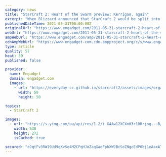 ```yaml
---
category: news
title: "StarCraft 2: Heart of the Swarm preview: Kerrigan, again"
excerpt: "When Blizzard announced that StarCraft 2 would be split into three different games years ago, there was quite a bit of weeping and gnashing of teeth -- lots of complaining that the new corporate ..."
publishedDateTime: 2021-05-31T00:00:00Z
originalUrl: "https://www.engadget.com/2011-05-31-starcraft-2-heart-of-the-swarm-preview-kerrigan-again.html"
webUrl: "https://www.engadget.com/2011-05-31-starcraft-2-heart-of-the-swarm-preview-kerrigan-again.html"
ampWebUrl: "https://www.engadget.com/amp/2011-05-31-starcraft-2-heart-of-the-swarm-preview-kerrigan-again.html"
cdnAmpWebUrl: "https://www-engadget-com.cdn.ampproject.org/c/s/www.engadget.com/amp/2011-05-31-starcraft-2-heart-of-the-swarm-preview-kerrigan-again.html"
type: article
quality: 57
heat: 59
published: false

provider:
  name: Engadget
  domain: engadget.com
  images:
    - url: "https://everyday-cc.github.io/starcraft2/assets/images/organizations/engadget.com-50x50.jpg"
      width: 50
      height: 50

topics:
  - StarCraft 2

images:
  - url: "https://s.yimg.com/uu/api/res/1.2/i_G4Aw12XCXmH3r10Rrjog--~B/aD0yNzI7dz01MzA7YXBwaWQ9eXRhY2h5b24-/https://www.blogcdn.com/www.joystiq.com/media/2011/05/hotsheader.jpg"
    width: 530
    height: 272
    isCached: true

secured: "eJqtFv3RW19Ud9qXvSe4M2CPqHJoZaqGaoFphXWJBcSoZNgcEdP0bj1eAaxA7bYgCfZcc7heeaD9pE9wr5KaM0wRRidjJt65iz9hZtlRk2+p6AF/LYFsi2Fk9SkWfl2Fb3vmzhvJJfCA8xEDvDg/x4qSfT/dApl1H5obHzAIe+FUkuRRBJe47cnu9Qqe92FkHWOC3KMR8JLgz7rDARmb+rsRxty9UPhGC4P2kQcWZEXxK1Emgp7X1spZ31/mT8VJfu8XeXGKRkgSpTBzTAsOIRG7J60GvIqttaHCdgLdSjENlWbFUBZKVpsDmwwv7OgizuKlhtNGoWvciju0kRNALWbAtP42frBMsS+WHWMDX5U=;s/s5db+bv77b0EDt+prgGg=="
---
```



